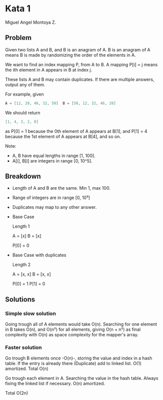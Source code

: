 # Kata 1

Miguel Angel Montoya Z.

## Problem

Given two lists A and B, and B is an anagram of A. B is an anagram of A means B is made by randomizing the order of the elements in A.

We want to find an index mapping P, from A to B. A mapping P[i] = j means the ith element in A appears in B at index j.

These lists A and B may contain duplicates. If there are multiple answers, output any of them.

For example, given

``` c
A = [12, 28, 46, 32, 50]  B = [50, 12, 32, 46, 28]
```

We should return

``` c
[1, 4, 3, 2, 0]
```

as  P[0] = 1 because the  0th element of  A appears at  B[1], and  P[1] = 4 because the  1st element of  A appears at  B[4], and so on.

Note:

- A, B have equal lengths in range [1, 100].
- A[i], B[i] are integers in range [0, 10^5].

## Breakdown

- Length of A and B are the same. Min 1, max 100.
- Range of integers are in range [0, 10⁵]
- Duplicates may map to any other answer.
- Base Case

    Length 1

    A = [x] B = [x]

    P[0] = 0
- Base Case with duplicates

    Length 2

    A = [x, x] B = [x, x]

    P[0] = 1 P[1] = 0

## Solutions

### Simple slow solution

Going trough all of A elements would take O(n). Searching for one element in B takes O(n), and O(n²) for all elements, giving O(n + n²) as final complexity with O(n) as space complexity for the mapper's array.

### Faster solution

Go trough B elements once -O(n)-, storing the value and index in a hash table. If the entry is already there (Duplicate) add to linked list. O(1) amortized. Total O(n)

Go trough each element in A. Searching the value in the hash table. Always fixing the linked list if necessary. O(n) amortized.

Total O(2n)